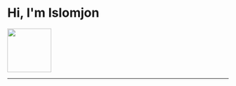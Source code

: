 # Hi, I'm **Islomjon**  
<img src="https://media0.giphy.com/media/lcs5BL0NIM4WMv61a9/giphy.gif?cid=ecf05e47arxnqy0w40fsfwiwejzd314zqn60pkpu10p0h1su&ep=v1_gifs_search&rid=giphy.gif&ct=g" width="100">
<hr>
